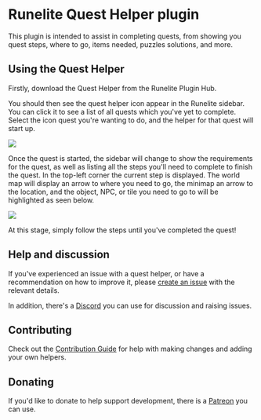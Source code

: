 # Runelite Quest Helper plugin

This plugin is intended to assist in completing quests, from showing you quest steps, where to go, items needed, puzzles solutions, and more.


## Using the Quest Helper

Firstly, download the Quest Helper from the Runelite Plugin Hub.

You should then see the quest helper icon appear in the Runelite sidebar. You can click it to see a list of all quests which you've yet to complete. Select the icon quest you're wanting to do, and the helper for that quest will start up.

![](https://i.imgur.com/qp9ONMJ.png)

Once the quest is started, the sidebar will change to show the requirements for the quest, as well as listing all the steps you'll need to complete to finish the quest. In the top-left corner the current step is displayed. The world map will display an arrow to where you need to go, the minimap an arrow to the location, and the object, NPC, or tile you need to go to will be highlighted as seen below.

![](https://i.imgur.com/iWeTVfP.png)

At this stage, simply follow the steps until you've completed the quest!

## Help and discussion

If you've experienced an issue with a quest helper, or have a recommendation on how to improve it, please [create an issue](https://github.com/Zoinkwiz/quest-helper/issues/new) with the relevant details.

In addition, there's a [Discord](https://discord.gg/XCfwNnz6RB) you can use for discussion and raising issues.

## Contributing

Check out the [Contribution Guide](https://github.com/Zoinkwiz/quest-helper/wiki/Contribution-guide) for help with making changes and adding your own helpers.

## Donating

If you'd like to donate to help support development, there is a [Patreon](https://www.patreon.com/zoinkwiz) you can use.
